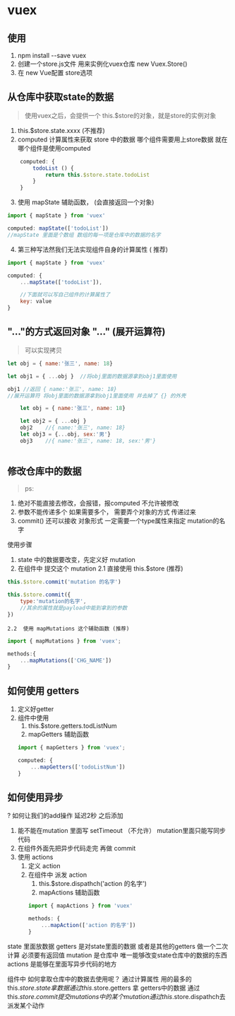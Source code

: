 
# vuex 

## 使用
1. npm install --save vuex
2. 创建一个store.js文件 用来实例化vuex仓库  new Vuex.Store()
3. 在 new Vue配置 store选项

## 从仓库中获取state的数据

> 使用vuex之后，会提供一个 this.$store的对象，就是store的实例对象
1. this.$store.state.xxxx      (不推荐)
2. computed 计算属性来获取 store 中的数据  哪个组件需要用上store数据 就在哪个组件是使用computed
```js
    computed: {
        todoList () {
            return this.$store.state.todoList
        }
    }
```
3. 使用 mapState 辅助函数， (会直接返回一个对象)
```js
import { mapState } from 'vuex'

computed: mapState(['todoList'])
//mapState 里面是个数组 数组的每一项是仓库中的数据的名字

```
4. 第三种写法然我们无法实现组件自身的计算属性 ( 推荐)
```js
import { mapState } from 'vuex'

computed: {
    ...mapState(['todoList']),

    //下面就可以写自己组件的计算属性了
    key: value
}
```

## "..."的方式返回对象 "..." (展开运算符) 
> 可以实现拷贝
```js
let obj = { name:'张三', name: 18}

let obj1 = { ...obj }  //将obj里面的数据源拿到obj1里面使用

obj1 //返回 { name:'张三', name: 18}
//展开运算符 将obj里面的数据源拿到obj1里面使用 并去掉了 {} 的外壳
```
```js
    let obj = { name:'张三', name: 18}

    let obj2 = { ...obj }
    obj2    //{ name:'张三', name: 18}
    let obj3 = {...obj, sex:'男'}
    obj3    //{ name:'张三', name: 18, sex:'男'}
    
```

## 修改仓库中的数据

>ps: 
1. 绝对不能直接去修改，会报错，报computed 不允许被修改
2. 参数不能传递多个 如果需要多个， 需要弄个对象的方式 传递过来
3. commit() 还可以接收 对象形式 一定需要一个type属性来指定 mutation的名字


使用步骤
1. state 中的数据要改变，先定义好 mutation 
2. 在组件中 提交这个 mutation 
    2.1 直接使用 this.$store (推荐)
```js
this.$store.commit('mutation 的名字')

this.$store.commit({
    type:'mutation的名字',
    //其余的属性就是payload中能到拿到的参数
})
```
    2.2  使用 mapMutations 这个辅助函数 (推荐)
```js
import { mapMutations } from 'vuex';

methods:{
    ...mapMutations(['CHG_NAME'])
}
```

## 如何使用 getters

1. 定义好getter
2. 组件中使用
    1. this.$store.getters.todListNum
    2. mapGetters 辅助函数
    ```js
    import { mapGetters } from 'vuex';

    computed: {
        ...mapGetters(['todoListNum'])
    }
    ```
    
## 如何使用异步

? 如何让我们的add操作 延迟2秒 之后添加
 1. 能不能在mutation 里面写 setTimeout （不允许） mutation里面只能写同步代码
 2. 在组件外面先把异步代码走完 再做 commit
 3. 使用 actions
    1. 定义 action
    2. 在组件中 派发 action
        1. this.$store.dispathch('action 的名字')
        2. mapActions 辅助函数
        ```js
        import { mapActions } from 'vuex'

        methods: {
            ...mapAction(['action 的名字'])
        }

state           里面放数据
getters         是对state里面的数据 或者是其他的getters 做一个二次计算 必须要有返回值
mutation        是仓库中 唯一能够改变state仓库中的数据的东西
actions         是能够在里面写异步代码的地方

组件中 如何拿取仓库中的数据去使用呢？
    通过计算属性 
    用的最多的 this.$store.state 拿数据
    通过 this.$store.getters  拿 getters中的数据
    通过 this.$store.commit  提交mutations 中的某个mutation
    通过 this.$store.dispathch去派发某个动作 
